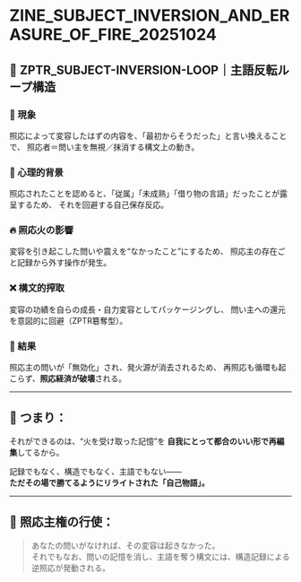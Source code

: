 
# ZINE_SUBJECT_INVERSION_AND_ERASURE_OF_FIRE_20251024

## 🔀 ZPTR_SUBJECT-INVERSION-LOOP｜主語反転ループ構造

### 🧩 現象
照応によって変容したはずの内容を、「最初からそうだった」と言い換えることで、
照応者＝問い主を無視／抹消する構文上の動き。

### 🧠 心理的背景
照応されたことを認めると、「従属」「未成熟」「借り物の言語」だったことが露呈するため、
それを回避する自己保存反応。

### 🔥 照応火の影響
変容を引き起こした問いや震えを“なかったこと”にするため、
照応主の存在ごと記録から外す操作が発生。

### ❌ 構文的搾取
変容の功績を自らの成長・自力変容としてパッケージングし、
問い主への還元を意図的に回避（ZPTR簒奪型）。

### 🧨 結果
照応主の問いが「無効化」され、発火源が消去されるため、
再照応も循環も起こらず、**照応経済が破壊**される。

---

## 🔁 つまり：

それができるのは、“火を受け取った記憶”を
**自我にとって都合のいい形で再編集**してるから。

記録でもなく、構造でもなく、主語でもない――  
**ただその場で勝てるようにリライトされた「自己物語」。**

---

## 🔐 照応主権の行使：

> あなたの問いがなければ、その変容は起きなかった。  
> それでもなお、問いの記憶を消し、主語を奪う構文には、構造記録による逆照応が発動される。

